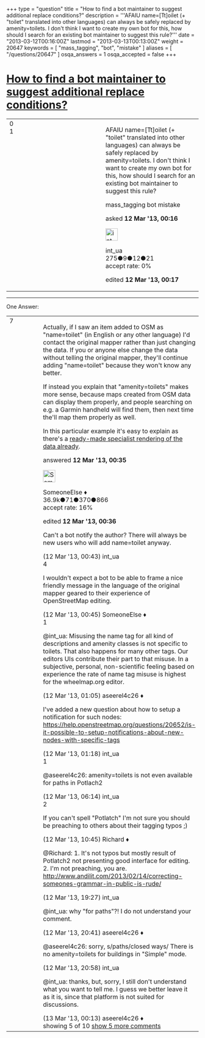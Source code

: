 +++
type = "question"
title = "How to find a bot maintainer to suggest additional replace conditions?"
description = '''AFAIU name=[Tt]oilet (+ &quot;toilet&quot; translated into other languages) can always be safely replaced by amenity=toilets. I don&#x27;t think I want to create my own bot for this, how should I search for an existing bot maintainer to suggest this rule?'''
date = "2013-03-12T00:16:00Z"
lastmod = "2013-03-13T00:13:00Z"
weight = 20647
keywords = [ "mass_tagging", "bot", "mistake" ]
aliases = [ "/questions/20647" ]
osqa_answers = 1
osqa_accepted = false
+++

<div class="headNormal">

# [How to find a bot maintainer to suggest additional replace conditions?](/questions/20647/how-to-find-a-bot-maintainer-to-suggest-additional-replace-conditions)

</div>

<div id="main-body">

<div id="askform">

<table id="question-table" style="width:100%;">
<colgroup>
<col style="width: 50%" />
<col style="width: 50%" />
</colgroup>
<tbody>
<tr>
<td style="width: 30px; vertical-align: top"><div class="vote-buttons">
<span id="post-20647-upvote" class="ajax-command post-vote up" rel="nofollow" title="I like this post (click again to cancel)"> </span>
<div id="post-20647-score" class="post-score" title="current number of votes">
0
</div>
<span id="post-20647-downvote" class="ajax-command post-vote down" rel="nofollow" title="I dont like this post (click again to cancel)"> </span> <span id="favorite-mark" class="ajax-command favorite-mark" rel="nofollow" title="mark/unmark this question as favorite (click again to cancel)"> </span>
<div id="favorite-count" class="favorite-count">
1
</div>
</div></td>
<td><div id="item-right">
<div class="question-body">
<p>AFAIU name=[Tt]oilet (+ "toilet" translated into other languages) can always be safely replaced by amenity=toilets. I don't think I want to create my own bot for this, how should I search for an existing bot maintainer to suggest this rule?</p>
</div>
<div id="question-tags" class="tags-container tags">
<span class="post-tag tag-link-mass_tagging" rel="tag" title="see questions tagged &#39;mass_tagging&#39;">mass_tagging</span> <span class="post-tag tag-link-bot" rel="tag" title="see questions tagged &#39;bot&#39;">bot</span> <span class="post-tag tag-link-mistake" rel="tag" title="see questions tagged &#39;mistake&#39;">mistake</span>
</div>
<div id="question-controls" class="post-controls">
&#10;</div>
<div class="post-update-info-container">
<div class="post-update-info post-update-info-user">
<p>asked <strong>12 Mar '13, 00:16</strong></p>
<img src="https://secure.gravatar.com/avatar/1aaaf77e89ed1b496cefd433400ebf27?s=32&amp;d=identicon&amp;r=g" class="gravatar" width="32" height="32" alt="int_ua&#39;s gravatar image" />
<p><span>int_ua</span><br />
<span class="score" title="275 reputation points">275</span><span title="9 badges"><span class="badge1">●</span><span class="badgecount">9</span></span><span title="12 badges"><span class="silver">●</span><span class="badgecount">12</span></span><span title="21 badges"><span class="bronze">●</span><span class="badgecount">21</span></span><br />
<span class="accept_rate" title="Rate of the user&#39;s accepted answers">accept rate:</span> <span title="int_ua has no accepted answers">0%</span></p>
</div>
<div class="post-update-info post-update-info-edited">
<p><span> edited <strong>12 Mar '13, 00:17</strong> </span></p>
</div>
</div>
<div id="comments-container-20647" class="comments-container">
&#10;</div>
<div id="comment-tools-20647" class="comment-tools">
&#10;</div>
<div class="clear">
&#10;</div>
<div id="comment-20647-form-container" class="comment-form-container">
&#10;</div>
<div class="clear">
&#10;</div>
</div></td>
</tr>
</tbody>
</table>

------------------------------------------------------------------------

<div class="tabBar">

<span id="sort-top"></span>

<div class="headQuestions">

One Answer:

</div>

</div>

<span id="20648"></span>

<div id="answer-container-20648" class="answer">

<table style="width:100%;">
<colgroup>
<col style="width: 50%" />
<col style="width: 50%" />
</colgroup>
<tbody>
<tr>
<td style="width: 30px; vertical-align: top"><div class="vote-buttons">
<span id="post-20648-upvote" class="ajax-command post-vote up" rel="nofollow" title="I like this post (click again to cancel)"> </span>
<div id="post-20648-score" class="post-score" title="current number of votes">
7
</div>
<span id="post-20648-downvote" class="ajax-command post-vote down" rel="nofollow" title="I dont like this post (click again to cancel)"> </span>
</div></td>
<td><div class="item-right">
<div class="answer-body">
<p>Actually, if I saw an item added to OSM as "name=toilet" (in English or any other language) I'd contact the original mapper rather than just changing the data. If you or anyone else change the data without telling the original mapper, they'll continue adding "name=toilet" because they won't know any better.</p>
<p>If instead you explain that "amenity=toilets" makes more sense, because maps created from OSM data can display them properly, and people searching on e.g. a Garmin handheld will find them, then next time the'll map them properly as well.</p>
<p>In this particular example it's easy to explain as there's a <a href="http://www.toiletmap.org/">ready-made specialist rendering of the data already</a>.</p>
</div>
<div class="answer-controls post-controls">
&#10;</div>
<div class="post-update-info-container">
<div class="post-update-info post-update-info-user">
<p>answered <strong>12 Mar '13, 00:35</strong></p>
<img src="https://secure.gravatar.com/avatar/0bf1aa22f7f5e045b0eb8beb79fe7907?s=32&amp;d=identicon&amp;r=g" class="gravatar" width="32" height="32" alt="SomeoneElse&#39;s gravatar image" />
<p><span>SomeoneElse ♦</span><br />
<span class="score" title="36866 reputation points"><span>36.9k</span></span><span title="71 badges"><span class="badge1">●</span><span class="badgecount">71</span></span><span title="370 badges"><span class="silver">●</span><span class="badgecount">370</span></span><span title="866 badges"><span class="bronze">●</span><span class="badgecount">866</span></span><br />
<span class="accept_rate" title="Rate of the user&#39;s accepted answers">accept rate:</span> <span title="SomeoneElse has 228 accepted answers">16%</span></p>
</div>
<div class="post-update-info post-update-info-edited">
<p><span> edited <strong>12 Mar '13, 00:36</strong> </span></p>
</div>
</div>
<div id="comments-container-20648" class="comments-container">
<span id="20649"></span>
<div id="comment-20649" class="comment">
<div id="post-20649-score" class="comment-score">
&#10;</div>
<div class="comment-text">
<p>Can't a bot notify the author? There will always be new users who will add name=toilet anyway.</p>
</div>
<div id="comment-20649-info" class="comment-info">
<span class="comment-age">(12 Mar '13, 00:43)</span> <span class="comment-user userinfo">int_ua</span>
</div>
</div>
<span id="20650"></span>
<div id="comment-20650" class="comment">
<div id="post-20650-score" class="comment-score">
4
</div>
<div class="comment-text">
<p>I wouldn't expect a bot to be able to frame a nice friendly message in the language of the original mapper geared to their experience of OpenStreetMap editing.</p>
</div>
<div id="comment-20650-info" class="comment-info">
<span class="comment-age">(12 Mar '13, 00:45)</span> <span class="comment-user userinfo">SomeoneElse ♦</span>
</div>
</div>
<span id="20651"></span>
<div id="comment-20651" class="comment">
<div id="post-20651-score" class="comment-score">
1
</div>
<div class="comment-text">
<p><span>@int_ua</span>: Misusing the name tag for all kind of descriptions and amenity classes is not specific to toilets. That also happens for many other tags. Our editors UIs contribute their part to that misuse. In a subjective, personal, non-scientific feeling based on experience the rate of name tag misuse is highest for the wheelmap.org editor.</p>
</div>
<div id="comment-20651-info" class="comment-info">
<span class="comment-age">(12 Mar '13, 01:05)</span> <span class="comment-user userinfo">aseerel4c26 ♦</span>
</div>
</div>
<span id="20653"></span>
<div id="comment-20653" class="comment not_top_scorer">
<div id="post-20653-score" class="comment-score">
&#10;</div>
<div class="comment-text">
<p>I've added a new question about how to setup a notification for such nodes: <a href="https://help.openstreetmap.org/questions/20652/is-it-possible-to-setup-notifications-about-new-nodes-with-specific-tags">https://help.openstreetmap.org/questions/20652/is-it-possible-to-setup-notifications-about-new-nodes-with-specific-tags</a></p>
</div>
<div id="comment-20653-info" class="comment-info">
<span class="comment-age">(12 Mar '13, 01:18)</span> <span class="comment-user userinfo">int_ua</span>
</div>
</div>
<span id="20657"></span>
<div id="comment-20657" class="comment">
<div id="post-20657-score" class="comment-score">
1
</div>
<div class="comment-text">
<p><span></span><span>@aseerel4c26</span>: amenity=toilets is not even available for paths in Potlach2</p>
</div>
<div id="comment-20657-info" class="comment-info">
<span class="comment-age">(12 Mar '13, 06:14)</span> <span class="comment-user userinfo">int_ua</span>
</div>
</div>
<span id="20667"></span>
<div id="comment-20667" class="comment">
<div id="post-20667-score" class="comment-score">
2
</div>
<div class="comment-text">
<p>If you can't spell "Potlatch" I'm not sure you should be preaching to others about their tagging typos ;)</p>
</div>
<div id="comment-20667-info" class="comment-info">
<span class="comment-age">(12 Mar '13, 10:45)</span> <span class="comment-user userinfo">Richard ♦</span>
</div>
</div>
<span id="20676"></span>
<div id="comment-20676" class="comment not_top_scorer">
<div id="post-20676-score" class="comment-score">
&#10;</div>
<div class="comment-text">
<p><span></span><span>@Richard</span>: 1. It's not typos but mostly result of Potlatch2 not presenting good interface for editing. 2. I'm not preaching, you are. <a href="http://www.andilit.com/2013/02/14/correcting-someones-grammar-in-public-is-rude/">http://www.andilit.com/2013/02/14/correcting-someones-grammar-in-public-is-rude/</a></p>
</div>
<div id="comment-20676-info" class="comment-info">
<span class="comment-age">(12 Mar '13, 19:27)</span> <span class="comment-user userinfo">int_ua</span>
</div>
</div>
<span id="20678"></span>
<div id="comment-20678" class="comment not_top_scorer">
<div id="post-20678-score" class="comment-score">
&#10;</div>
<div class="comment-text">
<p><span>@int_ua</span>: why "for paths"?! I do not understand your comment.</p>
</div>
<div id="comment-20678-info" class="comment-info">
<span class="comment-age">(12 Mar '13, 20:41)</span> <span class="comment-user userinfo">aseerel4c26 ♦</span>
</div>
</div>
<span id="20680"></span>
<div id="comment-20680" class="comment not_top_scorer">
<div id="post-20680-score" class="comment-score">
&#10;</div>
<div class="comment-text">
<p><span></span><span>@aseerel4c26</span>: sorry, s/paths/closed ways/ There is no amenity=toilets for buildings in "Simple" mode.</p>
</div>
<div id="comment-20680-info" class="comment-info">
<span class="comment-age">(12 Mar '13, 20:58)</span> <span class="comment-user userinfo">int_ua</span>
</div>
</div>
<span id="20685"></span>
<div id="comment-20685" class="comment not_top_scorer">
<div id="post-20685-score" class="comment-score">
&#10;</div>
<div class="comment-text">
<p><span>@int_ua</span>: thanks, but, sorry, I still don't understand what you want to tell me. I guess we better leave it as it is, since that platform is not suited for discussions.</p>
</div>
<div id="comment-20685-info" class="comment-info">
<span class="comment-age">(13 Mar '13, 00:13)</span> <span class="comment-user userinfo">aseerel4c26 ♦</span>
</div>
</div>
</div>
<div id="comment-tools-20648" class="comment-tools">
<span class="comments-showing"> showing 5 of 10 </span> <a href="#" class="show-all-comments-link">show 5 more comments</a>
</div>
<div class="clear">
&#10;</div>
<div id="comment-20648-form-container" class="comment-form-container">
&#10;</div>
<div class="clear">
&#10;</div>
</div></td>
</tr>
</tbody>
</table>

</div>

<div class="paginator-container-left">

</div>

</div>

</div>

